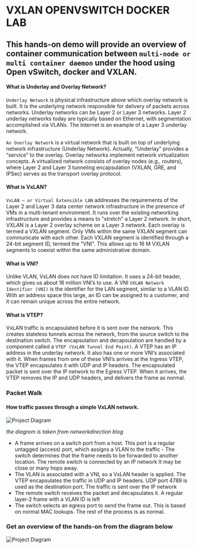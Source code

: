 # VXLAN OPENVSWITCH DOCKER LAB

## This hands-on demo will provide an overview of container communication between `multi-node or multi container daemon` under the hood using Open vSwitch, docker and VXLAN.

#### What is Underlay and Overlay Network?

`Underlay Network` is physical infrastructure above which overlay network is built. It is the underlying network responsible for delivery of packets across networks. Underlay networks can be Layer 2 or Layer 3 networks. Layer 2 underlay networks today are typically based on Ethernet, with segmentation accomplished via VLANs. The Internet is an example of a Layer 3 underlay network.

`An Overlay Network` is a virtual network that is built on top of underlying network infrastructure (Underlay Network). Actually, “Underlay” provides a “service” to the overlay. Overlay networks implement network virtualization concepts. A virtualized network consists of overlay nodes (e.g., routers), where Layer 2 and Layer 3 tunneling encapsulation (VXLAN, GRE, and IPSec) serves as the transport overlay protocol.

#### What is VxLAN? 

`VxLAN — or Virtual Extensible LAN` addresses the requirements of the Layer 2 and Layer 3 data center network infrastructure in the presence of VMs in a multi-tenant environment. It runs over the existing networking infrastructure and provides a means to "stretch" a Layer 2 network.  In short, VXLAN is a Layer 2 overlay scheme on a Layer 3 network.  Each overlay is termed a VXLAN segment.  Only VMs within the same VXLAN segment can communicate with each other.  Each VXLAN segment is identified through a 24-bit segment ID, termed the "VNI".  This allows up to 16 M VXLAN segments to coexist within the same administrative domain.

#### What is VNI?

Unlike VLAN, VxLAN does not have ID limitation. It uses a 24-bit header, which gives us about 16 million VNI’s to use. A VNI `VXLAN Network Identifier (VNI)` is the identifier for the LAN segment, similar to a VLAN ID. With an address space this large, an ID can be assigned to a customer, and it can remain unique across the entire network.

#### What is VTEP?

VxLAN traffic is encapsulated before it is sent over the network. This creates stateless tunnels across the network, from the source switch to the destination switch. The encapsulation and decapsulation are handled by a component called a `VTEP (VxLAN Tunnel End Point)`. A VTEP has an IP address in the underlay network. It also has one or more VNI’s associated with it. When frames from one of these VNI’s arrives at the Ingress VTEP, the VTEP encapsulates it with UDP and IP headers.  The encapsulated packet is sent over the IP network to the Egress VTEP. When it arrives, the VTEP removes the IP and UDP headers, and delivers the frame as normal.


### Packet Walk

#### How traffic passes through a simple VxLAN network.

![Project Diagram](https://github.com/faayam/vxlan-ovs-docker-lab/blob/main/vxlan_PacketWalk.png)

_the diagrom is taken from networkdirection blog_

- A frame arrives on a switch port from a host. This port is a regular untagged (access) port, which assigns a VLAN to the traffic - The switch determines that the frame needs to be forwarded to another location. The remote switch is connected by an IP network It may be close or many hops away.
- The VLAN is associated with a VNI, so a VxLAN header is applied. The VTEP encapsulates the traffic in UDP and IP headers. UDP port 4789 is used as the destination port. The traffic is sent over the IP network 
- The remote switch receives the packet and decapsulates it. A regular layer-2 frame with a VLAN ID is left 
- The switch selects an egress port to send the frame out. This is based on normal MAC lookups. The rest of the process is as normal.

### Get an overview of the hands-on from the diagram below
![Project Diagram](https://github.com/faayam/vxlan-ovs-docker-lab/blob/main/vxlan-demo.png)